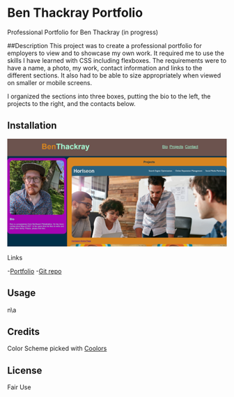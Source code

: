 # Ben Thackray Portfolio
Professional Portfolio for Ben Thackray (in progress)

##Description
This project was to create a professional portfolio for employers to view and to showcase my own work. It required me to use the skills I have learned with CSS including flexboxes.  The requirements were to have a name, a photo, my work, contact information and links to the different sections. It also had to be able to size appropriately when viewed on smaller or mobile screens.

I organized the sections into three boxes, putting the bio to the left, the projects to the right, and the contacts below.  

## Installation


![Ben Thackray Portfolio](./assets/images/benThackrayPortfolio.png)



Links

-[Portfolio](https://benthackray.github.io/benthackrayportfolio/)
-[Git repo](https://github.com/benthackray/benthackrayportfolio)

## Usage
n\a

## Credits
Color Scheme picked with [Coolors](https://coolors.co/)

## License
Fair Use